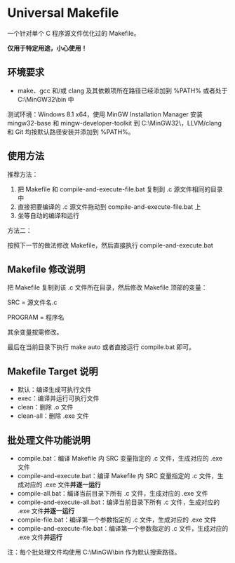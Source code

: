 Universal Makefile
==================

一个针对单个 C 程序源文件优化过的 Makefile。

**仅用于特定用途，小心使用！**

## 环境要求

* make、gcc 和/或 clang 及其依赖项所在路径已经添加到 %PATH% 或者处于 C:\MinGW32\bin 中

测试环境：Windows 8.1 x64，使用 MinGW Installation Manager 安装 mingw32-base 和 mingw-developer-toolkit 到 C:\MinGW32\，LLVM/clang 和 Git 均按默认路径安装并添加到 %PATH%。

## 使用方法

推荐方法：

1. 把 Makefile 和 compile-and-execute-file.bat 复制到 .c 源文件相同的目录中
2. 直接把要编译的 .c 源文件拖动到 compile-and-execute-file.bat 上
3. 坐等自动的编译和运行

方法二：

按照下一节的做法修改 Makefile，然后直接执行 compile-and-execute.bat

## Makefile 修改说明

把 Makefile 复制到该 .c 文件所在目录，然后修改 Makefile 顶部的变量：

SRC = 源文件名.c

PROGRAM = 程序名

其余变量按需修改。

最后在当前目录下执行 make auto 或者直接运行 compile.bat 即可。

## Makefile Target 说明

* 默认：编译生成可执行文件
* exec：编译并运行可执行文件
* clean：删除 .o 文件
* clean-all：删除 .exe 文件

## 批处理文件功能说明

* compile.bat：编译 Makefile 内 SRC 变量指定的 .c 文件，生成对应的 .exe 文件
* compile-and-execute.bat：编译 Makefile 内 SRC 变量指定的 .c 文件，生成对应的 .exe 文件**并逐一运行**
* compile-all.bat：编译当前目录下所有 .c 文件，生成对应的 .exe 文件
* compile-and-execute-all.bat：编译当前目录下所有 .c 文件，生成对应的 .exe 文件**并逐一运行**
* compile-file.bat：编译第一个参数指定的 .c 文件，生成对应的 .exe 文件
* compile-and-execute-file.bat：编译第一个参数指定的 .c 文件，生成对应的 .exe 文件**并运行**

注：每个批处理文件均使用 C:\MinGW\bin 作为默认搜索路径。
